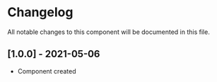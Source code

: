 # Changelog
All notable changes to this component will be documented in this file.

## [1.0.0] - 2021-05-06
- Component created
